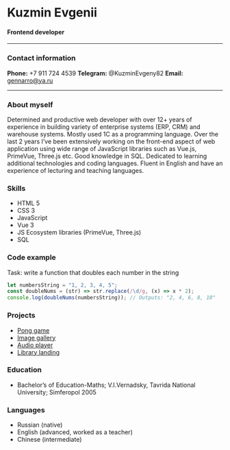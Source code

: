 # Kuzmin Evgenii
#### **Frontend developer**

---

### Contact information

 **Phone:** +7 911 724 4539
 **Telegram:** @KuzminEvgeny82
 **Email:** gennarro@ya.ru

---

### About myself
Determined and productive web developer with over 12+ years of experience in building variety of enterprise systems (ERP, CRM) and warehouse systems.  Mostly used 1C as a programming language. Over the last 2 years I’ve been extensively working on the front-end aspect of web application using wide range of JavaScript libraries such as Vue.js, PrimeVue, Three.js etc. Good knowledge in SQL. Dedicated to learning additional technologies and coding languages. Fluent in English and have an experience of lecturing and teaching languages.

### Skills
* HTML 5 
* CSS 3
* JavaScript
* Vue 3
* JS Ecosystem libraries (PrimeVue, Three.js)
* SQL

### Code example
Task: write a function that doubles each number in the string
```javascript
let numbersString = "1, 2, 3, 4, 5";
const doubleNums = (str) => str.replace(/\d/g, (x) => x * 2);
console.log(doubleNums(numbersString)); // Outputs: "2, 4, 6, 8, 10"
```

 ### Projects
  * [Pong game](https://eugenekuzmin-random-game.netlify.app)
  * [Image gallery](https://eugenekuzmin-image-gallery.netlify.app)
  * [Audio player](https://eugenekuzmin-audio-player.netlify.app)
  * [Library landing](https://eugenekuzmin-library-part3.netlify.app)

  ### Education
 * Bachelor’s of Education-Maths; V.I.Vernadsky, Tavrida National University; Simferopol 2005

### Languages
* Russian (native)
* English (advanced, worked as a teacher)
* Chinese (intermediate)